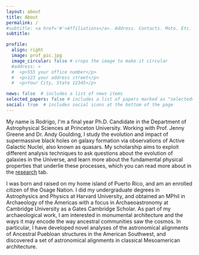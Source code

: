 ```yaml
---
layout: about
title: About
permalink: /
#subtitle: <a href='#'>Affiliations</a>. Address. Contacts. Moto. Etc.
subtitle: 

profile:
  align: right
  image: prof_pic.jpg
  image_circular: false # crops the image to make it circular
  #address: >
  #  <p>555 your office number</p>
  #  <p>123 your address street</p>
  #  <p>Your City, State 12345</p>

news: false  # includes a list of news items
selected_papers: false # includes a list of papers marked as "selected={true}"
social: true  # includes social icons at the bottom of the page
---
```


My name is Rodrigo, I'm a final year Ph.D. Candidate in the Department of Astrophysical Sciences at Princeton University. Working with Prof. Jenny Greene and Dr. Andy Goulding, I study the evolution and impact of supermassive black holes on galaxy formation via observations of Active Galactic Nuclei, also known as quasars. My scholarship aims to exploit different analysis techniques to ask questions about the evolution of galaxies in the Universe, and learn more about the fundamental physical properties that underlie these processes, which you can read more about in the [research](https://rodelcr.github.io/research/) tab.

I was born and raised on my home island of Puerto Rico, and am an enrolled citizen of the Osage Nation. I did my undergraduate degrees in Astrophysics and Physics at Harvard University, and obtained an MPhil in Archaeology of the Americas with a focus in Archaeoastronomy at Cambridge University as a Gates Cambridge Scholar. As part of my archaeological work, I am interested in monumental architecture and the ways it may encode the way ancestral communities saw the cosmos. In particular, I have developed novel analyses of the astronomical alignments of Ancestral Puebloan structures in the American Southwest, and discovered a set of astronomical alignments in classical Mesoamerican architecture.